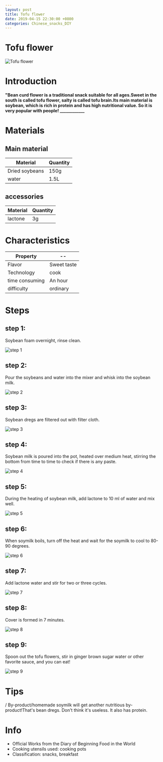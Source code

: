 ```yaml
---
layout: post
title: Tofu flower
date: 2019-04-15 22:30:00 +0800
categories: Chinese_snacks_DIY
---
```


# Tofu flower

![Tofu flower]({{site.baseurl}}/img/431365/431365.jpg)

# Introduction

**"Bean curd flower is a traditional snack suitable for all ages.Sweet in the south is called tofu flower, salty is called tofu brain.Its main material is soybean, which is rich in protein and has high nutritional value. So it is very popular with people! ____________**

# Materials


## Main material

Material|Quantity
--|--
Dried soybeans|150g
water|1.5L

## accessories

Material|Quantity
--|--
lactone|3g

# Characteristics

Property|--
--|--
Flavor|Sweet taste
Technology|cook
time consuming|An hour
difficulty|ordinary

# Steps

## step 1:

Soybean foam overnight, rinse clean.

![step 1]({{site.baseurl}}/img/431365/1.jpg)

## step 2:

Pour the soybeans and water into the mixer and whisk into the soybean milk.

![step 2]({{site.baseurl}}/img/431365/2.jpg)

## step 3:

Soybean dregs are filtered out with filter cloth.

![step 3]({{site.baseurl}}/img/431365/3.jpg)

## step 4:

Soybean milk is poured into the pot, heated over medium heat, stirring the bottom from time to time to check if there is any paste.

![step 4]({{site.baseurl}}/img/431365/4.jpg)

## step 5:

During the heating of soybean milk, add lactone to 10 ml of water and mix well.

![step 5]({{site.baseurl}}/img/431365/5.jpg)

## step 6:

When soymilk boils, turn off the heat and wait for the soymilk to cool to 80-90 degrees.

![step 6]({{site.baseurl}}/img/431365/6.jpg)

## step 7:

Add lactone water and stir for two or three cycles.

![step 7]({{site.baseurl}}/img/431365/7.jpg)

## step 8:

Cover is formed in 7 minutes.

![step 8]({{site.baseurl}}/img/431365/8.jpg)

## step 9:

Spoon out the tofu flowers, stir in ginger brown sugar water or other favorite sauce, and you can eat!

![step 9]({{site.baseurl}}/img/431365/9.jpg)

# Tips

/ By-product/homemade soymilk will get another nutritious by-product!That's bean dregs. Don't think it's useless. It also has protein.

# Info

- Official Works from the Diary of Beginning Food in the World
- Cooking utensils used: cooking pots
- Classification: snacks, breakfast